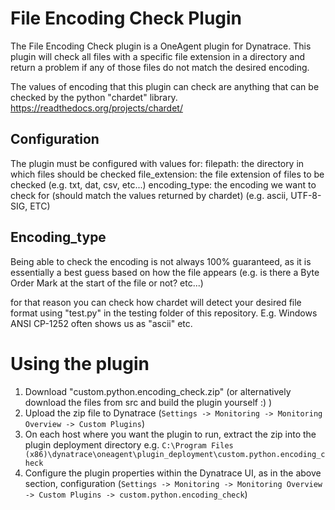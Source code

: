 # File Encoding Check Plugin
The File Encoding Check plugin is a OneAgent plugin for Dynatrace. 
This plugin will check all files with a specific file extension in a directory and return a problem if any of those files do not match the desired encoding. 

The values of encoding that this plugin can check are anything that can be checked by the python "chardet" library.
https://readthedocs.org/projects/chardet/

## Configuration
The plugin must be configured with values for: 
filepath: the directory in which files should be checked
file_extension: the file extension of files to be checked (e.g. txt, dat, csv, etc...)
encoding_type: the encoding we want to check for (should match the values returned by chardet) (e.g. ascii, UTF-8-SIG, ETC) 

## Encoding_type
Being able to check the encoding is not always 100% guaranteed, as it is essentially a best guess based on how the file appears (e.g. is there a Byte Order Mark at the start of the file or not? etc...) 

for that reason you can check how chardet will detect your desired file format using "test.py" in the testing folder of this repository. 
E.g. Windows ANSI CP-1252 often shows us as "ascii" etc.

# Using the plugin
1. Download "custom.python.encoding_check.zip" (or alternatively download the files from src and build the plugin yourself :) )
2. Upload the zip file to Dynatrace (`Settings -> Monitoring -> Monitoring Overview -> Custom Plugins`)
3. On each host where you want the plugin to run, extract the zip into the plugin deployment directory
e.g. `C:\Program Files (x86)\dynatrace\oneagent\plugin_deployment\custom.python.encoding_check`
4. Configure the plugin properties within the Dynatrace UI, as in the above section, configuration
(`Settings -> Monitoring -> Monitoring Overview -> Custom Plugins -> custom.python.encoding_check`)